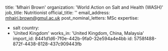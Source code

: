 title: 'Mhairi Brown'
organization: 'World Action on Salt and Health (WASH)'
job_title: Nutritionist
official_title: ''
email_address: mhairi.brown@gmul.ac.uk
post_nominal_letters: MSc
expertise:
  - salt
country:
  - 'United Kingdom'
works_in: 'United Kingdom, China, Malaysia'
import_id: 8441d1d6-7f0e-442b-9fa0-32e594a4e4bb
id: 5758f488-872f-4438-8128-437c909443fb
